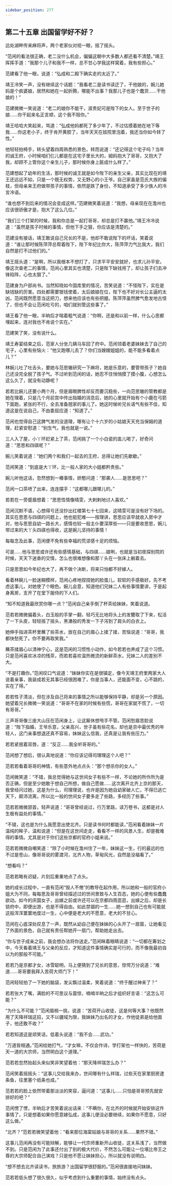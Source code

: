 ```yaml
---
sidebar_position: 277
---
```


## 第二十五章 **出国留学好不好？**

远处湖畔传来麻将声，两个老家伙对视一眼，摇了摇头。

“范闲的看法很正确，老二没什么机会，偏偏这朝中大多数人都还看不清楚。”靖王挥挥手道：“我那个儿子和我不一样，总不甘心学我这样窝着，我有些担心。”

范建看了他一眼，说道：“弘成和二殿下确实走的太近了。”

靖王冷笑一声，没有继续这个话题：“我看老二是读书读迂了，干他娘的，婉儿她妈是个疯婆娘，居然和她在一起折腾，哪能不出事？我那儿子也是个蠢货……干他娘的！”

范建微微一笑说道：“老二的娘你不能干，淑贵妃可是陛下的女人。至于世子的娘……你干起来名正言顺，这个我不阻你。”

靖王哈哈大笑起来，骂道：“弘成他妈都死了多少年了，不过估摸着她在地下等我……你这老小子，终于肯开黄腔了，当年天天在妓院里泡着，我还当你如今转了性。”

他轻轻拍椅手，转头望着四周熟悉的景色，转而说道：“还记得这个宅子吗？当年的诚王府，小时候咱们仨儿都是在这宅子里长大的，姆妈抱大了哥哥，又抱大了我，却顾不上管你这个亲生儿子，那时候你身上脏成什么样了。”

范建想起了幼年的生活，那时候的诚王就是如今陛下的亲生父亲，其实比现在的靖王还远远不如，只是一个既无权势，又无野心的小王爷。自己家虽是范氏大族的偏枝，但母亲来王府做带孩子的事情，依然是跌了身份，不知道承受了多少族人的冷言冷语。

“谁也想不到后来的情况会变成这样。”范建微笑着说道：“我想，母亲现在在澹州也应该很骄傲才是，抱大了这么几位。”

“我们三个打架的时候，我和你总是一起打哥哥，却总是打不赢他。”靖王冷冷说道：“虽然是孩子时候的事情，但他下手之狠，你应该是清楚的。”

范建没有接话，靖王敢说自己兄长的不是，他却不敢说陛下的坏话，笑着说道：“谁让那时候陈萍萍总帮着陛下，陛下年纪比你大，陈萍萍力气比我大，我们自然是打不过他们的。”

靖王摇头道：“是啊，所以我根本不想打了，只求平平安安就好，也求儿孙平安。像这次查老二的事情，范闲心里其实也清楚，只是陛下缺钱用了，却让孩子们去冲锋陷阵，心也太狠了。”

范建身为户部尚书。当然知晓如今国库里的情况，苦笑说道：“不怪陛下，实在是缺钱缺的厉害。四处都需要银钱使着，太后娘娘在位，陛下也不好对长公主逼的太凶，范闲既然愿意当这把刀，想来他应该也有些把握。陈萍萍虽然脾气愈发地古怪了，但也不会让范闲吃亏的，咱们就别管这些事了。”

靖王看了他一眼，半晌后才喘着粗气说道：“你啊，还是和以前一样，什么心思都埋起来，连对我也不肯说个实在。”

范建笑了笑，没有说什么。

靖王寿宴结束之后，范家人分坐几辆马车回了府中。范闲领着老婆妹妹去了自己的宅子，心里有些恼火：“他又跑哪儿去了？你们当嫂嫂姐姐的，能不能多看着点儿？”

林婉儿吐了吐舌头，要她与范思辙研究一下麻将，她是乐意的，要管带孩子？她自己还没完全脱了孩子气。不过听到范闲的话，她忍不住悄悄摸了摸小腹，心想怎么这么久了，就没有动静呢？

若若比婉儿还要小两个月，但是眉眼脾性却反而要沉稳些，一向范思辙的管教都是她在理着，只是几个月前宫中传出指婚的消息后，她的心里就开始有个小鹿在弓箭下面跑，紧张的不行，全去准备翘家的事儿了。她这时候听兄长语气有些不佳，知道这是在说自己，不由委屈应道：“知道了。”

范闲也觉得自己这脾气发的没道理，哪有让个十六岁的小姑娘天天充当保姆的道理，赶紧安慰道：“别生气，我也就是一说。”

三人入了屋，小丫环赶紧上了茶，范闲挑了一个小白瓷的盅儿喝了，好奇问道：“思思和四祺呢？”

婉儿笑着说道：“她们两个和我们一起去的王府，总得让她们先歇歇。”

范闲笑道：“到底是大丫环，比一般人家的大小姐都矜贵些。”

婉儿听他这话，忽然想到一樁事情，娇憨问道：“那袭人……是思思吧？”

范闲一口茶喷了出来，连连摆手：“这都哪儿跟哪儿的。”

若若在一旁蹙眉想着：“思思性情像晴雯，大剌剌地讨人喜欢。”

范闲沉默不语，心想得亏还没抄出红楼第七十七回来，这晴雯可是没有好下场的。其实在思思与四祺的问题上，他也挺犯难——按理讲，思思应该早就收入房中才对，他与思思自幼一路长大，感情也较一般主仆要深厚些——只是要收思思，婉儿带过来的大丫头四祺也得收，这是婉儿坚持的事情！

每每念及此事，范闲便不免有些幸福的荒谬感十足的烦恼。

可是……他与思思或许还有些感情基础，与四祺……娘咧，也就是当初夜探别院的时候，天天下迷香的交情，怎么也很难想像和那丫头在一张床上躺着去。

只是思思如今年纪也大了，再不做个决断，将来只怕都不好嫁人。

看着林婉儿一脸迷糊模样，范闲心疼地捏捏她的脸蛋儿，软软的手感极好。先不考虑这事儿，对她使了个眼色。婉儿会意，知道他们兄妹二人有些事情要讲，于是起身离房，支开了在堂下服侍的下人们。

“知不知道我最欣赏你哪一点？”范闲自己亲手倒了杯茶给妹妹，笑着说道。

范若若微微偏着头，白玉般的手掌一翻，轻巧无比地将头上的发簪取了下来，松活了一下头皮，轻轻摇了摇头，黑瀑般的秀发一下子泻到了肩头的白衣上。

她伸手指进茶杯里蘸了些茶水，放在自己的眉心上揉了揉，苦恼说道：“哥哥，我都快愁死了。你不要再取笑我。”

蘸茶揉眉心以清神宁心，这是范闲的习惯性小动作，如今若若也养成了这个习惯。只是范闲喜欢冰凉的残茶，而若若喜欢温热微烫的新鲜茶水，兄妹二人的差别不大。

“不是打趣你。”范闲叹口气说道：“妹妹你实在是很镇定，像今天靖王府里两家大人说着亲事，我装成若无其事已经很困难了，你是当事人，还能面不变，心不跳的，实在了得。”

若若性子清淡，但在涉及自己将来的事情之所以能够保持平静，却是另一个原因。她望着兄长微微一笑说道：“哥哥不在家的时候有些慌，哥哥在家就不慌了，一切有哥哥。”

三声哥哥像三座大山压在范闲身上，让这厮休想甩手不管。范闲愁眉苦脸说道：“陛下指婚，王爷乐意，父亲高兴，世子虽有些花名，却也是京中最优秀的年轻人，这门亲事想退还真不容易，妹妹这么信我，还真是让我有些压力。”

若若紧抿着双唇，道：“反正……我全听哥哥的。”

范闲想了想后，很认真地说道：“你应该记得司理理这个人吧？”

范若若看着哥哥的神情，有些意外地点点头：“那个想杀你的女人。”

范闲微笑道：“不错，我总觉得她与这世间女子有些不一样，不论她的所作所为是否正确，但是至少她敢于想自己所想，做自己愿做……这次离开北齐上京的那天，我曾经问过她，这是为什么，司理理说，也许是因为她自幼家破人亡，不得已逃亡天下，颠沛流离，所以比一般的世间女子要多走了些路，多经历了些事。”

范若若微微颔首，轻声说道：“哥哥曾经说过，行万里路，读万卷书，这都是对人生极有益处的事情。”

“不错，这也是为什么我愿意出使北齐。只是读书何时都能读，”范闲看着妹妹一片温纯的眸子，温和说道：“但是在这世间走走，看看不一样的风景人生，却是极难得的事情。尤其是对于你们这些京都的官府小姐来说。”

范若若微微自嘲笑道：“除了小时候在澹州住了一年，妹妹这一生，行的最远的也不过是苍山，像哥哥说的雾渡河，北齐人物，草甸风光，自然是没福看了。”

“想看吗？”

范若若略有迟疑，片刻后重重地点了点头。

她的成长过程中，一直有范闲“毁人不倦”的教导在起作用，所以她和一般的官府小姐大为不同，每每思及哥哥曾经描述过的世间景致与人生百态，她的心便有些蠢蠢欲动。如今的庆国女子，出嫁之前或许还可以在京都四周逛逛，出嫁之后，却是长锁府中，即便出游，也是不得自由。如此禁锢的一生……她一想到自己也有可能就这般浑浑噩噩地度过一生，心中便是老大的不愿意，老大的不甘心。

范闲在心底深处叹息了一声，既然从幼自己便在妹妹的心头开了一扇窗，让她看见了外面的景色，自己就有责任帮她开一扇门，帮助她走出去。

“你与世子成亲之前，我会想办法将你送走。”范闲眯着眼睛说道：“一切都在筹划之中，今天看着靖王与父亲的反应，才知道这件事情确实是可行的，而不像我最初自以为的那般不可能。”

若若乃是京都才女，冰雪聪明，马上便猜到了兄长的意思，惊愕万分说道：“难道……哥哥要我拜入苦荷大师门下！”

范闲轻轻拍了一下她的脑袋，发尖飘过温柔，笑着说道：“终于醒过神来了？”

若若张大了嘴，满脸的不可思议与震惊，喃喃半晌之后才组织好言语：“这怎么可能？”

“为什么不可能？”范闲眉梢一挑，说道：“苦荷开山收徒，这是何等大事？他既然用了天降祥瑞这招，又不以疆域为限，我妹妹乃出名的才女，作他徒弟是给他面子，他还敢不收？”

若若知道这是顽笑话，低着头说道：“我不会……武功。”

“万道皆相通。”范闲给她打气，“才女嘛，不仅会作诗，学打架也一样快的，苦荷是天一道的大宗师，当然明白这个道理。”

范若若忽然抬起头来似笑非笑望着他：“那天降祥瑞怎么办？”

范闲笑着摇摇头：“这事儿交给我来办，世间哪有什么祥瑞，过些天在家里厨房逮条鱼，往里塞个纸条也成。”

范若若的脸上依然带着那淡淡的笑容，逼问道：“这事儿……只怕是哥哥预先就安排好的吧？”

范闲愣了愣，半晌后才苦笑着说出话来：“不瞒你，在北齐的时候就开始安排这件事情了，只是想着如果你愿意嫁弘成，这事儿便没必要继续，如果你不愿意，只好这么做。”

“北齐？”范若若微笑望着他：“看来那位海棠姑娘与哥哥的关系……果然不错。”

这事儿范闲再没有可能辩解，能够让一代宗师重新开山收徒，这关系浅了，当然做不到。只是范闲为了此事还付出了别的极大代价，不然怎么可能让一位堪比帝王之尊的大宗师配合自己演戏？只是他不愿让妹妹担心，所以就没有说明白。

“想不想去北齐读读书，旅旅游？出国留学很舒服的。”范闲很直接地问妹妹。

范若若低头想了很久很久，似乎考虑到什么重要的事情，始终没有点头。

